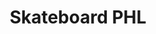 ---
pid: pt48
title: Skateboard PHL
location_transcription: Love Park
coordinates: "[-75.165689002012, 39.954260459713]"
zipcode: '19125'
gen_neighborhood: River Wards
neighborhood: Fishtown,Kensington
outside_phl: 
age: '25'
age_range: 20-29
instagram: 
image_file_name: pt_48.jpg
proposal_transcription: I would like to see something to honor skateboarding since
  they removed LOVE park and are trying to turn the other park into an urban farm.
topic: Sports
topic_summary: '0'
type: Interactive,Park
keywords_other: Skate, Skateboarding, Sub-cultures
credit: Scott T
image_labels: 
twitter: 
facebook: 
permalink: "/monuments/pt48/"
layout: item-page
---